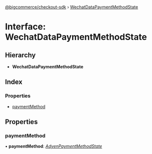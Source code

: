 [@bigcommerce/checkout-sdk](../README.md) › [WechatDataPaymentMethodState](wechatdatapaymentmethodstate.md)

# Interface: WechatDataPaymentMethodState

## Hierarchy

* **WechatDataPaymentMethodState**

## Index

### Properties

* [paymentMethod](wechatdatapaymentmethodstate.md#paymentmethod)

## Properties

###  paymentMethod

• **paymentMethod**: *[AdyenPaymentMethodState](adyenpaymentmethodstate.md)*
